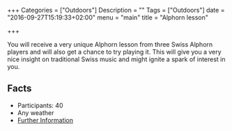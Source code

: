 +++
Categories = ["Outdoors"]
Description = ""
Tags = ["Outdoors"]
date = "2016-09-27T15:19:33+02:00"
menu = "main"
title = "Alphorn lesson"

+++

You will receive a very unique Alphorn lesson from three Swiss Alphorn players and will also get a chance to try playing it. This will give you a very nice insight on traditional Swiss music and might ignite a spark of interest in you.

## Facts
* Participants: 40
* Any weather
* [Further Information](http://www.wernererb.ch/)
